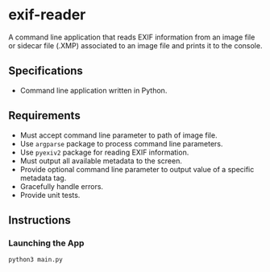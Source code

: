 # exif-reader

A command line application that reads EXIF information from an image file or sidecar file (.XMP) associated to an image file and prints it to the console. 

## Specifications
- Command line application written in Python. 


## Requirements
- Must accept command line parameter to path of image file.
- Use `argparse` package to process command line parameters.
- Use `pyexiv2` package for reading EXIF information. 
- Must output all available metadata to the screen.
- Provide optional command line parameter to output value of a specific metadata tag. 
- Gracefully handle errors.
- Provide unit tests. 

## Instructions

### Launching the App
`python3 main.py`

